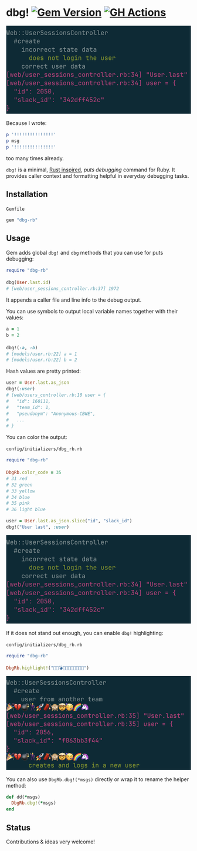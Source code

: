 # dbg! [![Gem Version](https://badge.fury.io/rb/dbg-rb.svg)](https://badge.fury.io/rb/dbg-rb) [![GH Actions](https://github.com/pawurb/dbg-rb/actions/workflows/ci.yml/badge.svg)](https://github.com/pawurb/dbg-rb/actions)

![Dbg base](https://github.com/pawurb/dbg-rb/raw/main/dbg_base3.png)
 
Because I wrote: 

```ruby
p '!!!!!!!!!!!!!!!'
p msg
p '!!!!!!!!!!!!!!!'
```

too many times already.
 
`dbg!` is a minimal, [Rust inspired](https://doc.rust-lang.org/std/macro.dbg.html), *puts debugging* command for Ruby. It provides caller context and formatting helpful in everyday debugging tasks.

## Installation

`Gemfile`
```ruby
gem "dbg-rb"
```

## Usage

Gem adds global `dbg!` and `dbg` methods that you can use for puts debugging:

```ruby
require "dbg-rb"

dbg(User.last.id)
# [web/user_sessions_controller.rb:37] 1972

```

It appends a caller file and line info to the debug output.

You can use symbols to output local variable names together with their values:

```ruby
a = 1
b = 2 

dbg!(:a, :b)
# [models/user.rb:22] a = 1
# [models/user.rb:22] b = 2
```

Hash values are pretty printed:

```ruby
user = User.last.as_json
dbg!(:user)
# [web/users_controller.rb:10 user = {
#   "id": 160111,
#   "team_id": 1,
#   "pseudonym": "Anonymous-CBWE",
#   ...
# }
```

You can color the output:

`config/initializers/dbg_rb.rb`
```ruby
require "dbg-rb"

DbgRb.color_code = 35 
# 31 red 
# 32 green 
# 33 yellow 
# 34 blue 
# 35 pink 
# 36 light blue
```

```ruby
user = User.last.as_json.slice("id", "slack_id")
dbg!("User last", :user)
```

![Dbg color](https://github.com/pawurb/dbg-rb/raw/main/dbg_base3.png)

If it does not stand out enough, you can enable `dbg!` highlighting:

`config/initializers/dbg_rb.rb`
```ruby
require "dbg-rb"

DbgRb.highlight!("🎉💔💣🕺🚀🧨🙈🤯🥳🌈🦄")
```

![Dbg emoji](https://github.com/pawurb/dbg-rb/raw/main/dbg_emoji2.png)

You can also use `DbgRb.dbg!(*msgs)` directly or wrap it to rename the helper method:

```ruby
def dd(*msgs)
  DbgRb.dbg!(*msgs)
end
```

## Status

Contributions & ideas very welcome!

